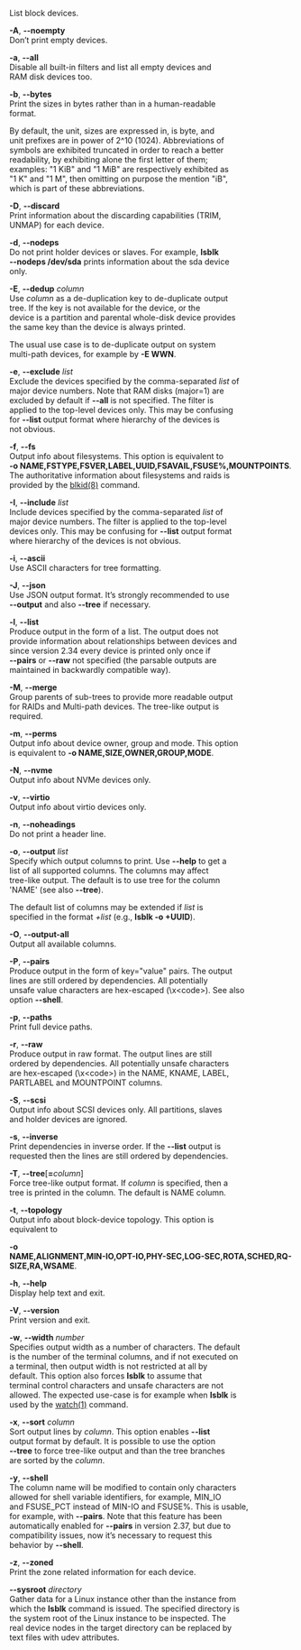 
List block devices.  


**-A**, **--noempty**  
Don’t print empty devices.  
  
**-a**, **--all**  
Disable all built-in filters and list all empty devices and  
RAM disk devices too.  
  
**-b**, **--bytes**  
Print the sizes in bytes rather than in a human-readable  
format.  
  
By default, the unit, sizes are expressed in, is byte, and  
unit prefixes are in power of 2^10 (1024). Abbreviations of  
symbols are exhibited truncated in order to reach a better  
readability, by exhibiting alone the first letter of them;  
examples: "1 KiB" and "1 MiB" are respectively exhibited as  
"1 K" and "1 M", then omitting on purpose the mention "iB",  
which is part of these abbreviations.  
  
**-D**, **--discard**  
Print information about the discarding capabilities (TRIM,  
UNMAP) for each device.  
  
**-d**, **--nodeps**  
Do not print holder devices or slaves. For example, **lsblk**  
**--nodeps /dev/sda** prints information about the sda device  
only.  
  
**-E**, **--dedup** _column_  
Use _column_ as a de-duplication key to de-duplicate output  
tree. If the key is not available for the device, or the  
device is a partition and parental whole-disk device provides  
the same key than the device is always printed.  
  
The usual use case is to de-duplicate output on system  
multi-path devices, for example by **-E WWN**.  
  
**-e**, **--exclude** _list_  
Exclude the devices specified by the comma-separated _list_ of  
major device numbers. Note that RAM disks (major=1) are  
excluded by default if **--all** is not specified. The filter is  
applied to the top-level devices only. This may be confusing  
for **--list** output format where hierarchy of the devices is  
not obvious.  
  
**-f**, **--fs**  
Output info about filesystems. This option is equivalent to  
**-o NAME,FSTYPE,FSVER,LABEL,UUID,FSAVAIL,FSUSE%,MOUNTPOINTS**.  
The authoritative information about filesystems and raids is  
provided by the [blkid(8)](https://man7.org/linux/man-pages/man8/blkid.8.html) command.  
  
**-I**, **--include** _list_  
Include devices specified by the comma-separated _list_ of  
major device numbers. The filter is applied to the top-level  
devices only. This may be confusing for **--list** output format  
where hierarchy of the devices is not obvious.  
  
**-i**, **--ascii**  
Use ASCII characters for tree formatting.  
  
**-J**, **--json**  
Use JSON output format. It’s strongly recommended to use  
**--output** and also **--tree** if necessary.  
  
**-l**, **--list**  
Produce output in the form of a list. The output does not  
provide information about relationships between devices and  
since version 2.34 every device is printed only once if  
**--pairs** or **--raw** not specified (the parsable outputs are  
maintained in backwardly compatible way).  
  
**-M**, **--merge**  
Group parents of sub-trees to provide more readable output  
for RAIDs and Multi-path devices. The tree-like output is  
required.  
  
**-m**, **--perms**  
Output info about device owner, group and mode. This option  
is equivalent to **-o NAME,SIZE,OWNER,GROUP,MODE**.  
  
**-N**, **--nvme**  
Output info about NVMe devices only.  
  
**-v**, **--virtio**  
Output info about virtio devices only.  
  
**-n**, **--noheadings**  
Do not print a header line.  
  
**-o**, **--output** _list_  
Specify which output columns to print. Use **--help** to get a  
list of all supported columns. The columns may affect  
tree-like output. The default is to use tree for the column  
'NAME' (see also **--tree**).  
  
The default list of columns may be extended if _list_ is  
specified in the format _+list_ (e.g., **lsblk -o +UUID**).  
  
**-O**, **--output-all**  
Output all available columns.  
  
**-P**, **--pairs**  
Produce output in the form of key="value" pairs. The output  
lines are still ordered by dependencies. All potentially  
unsafe value characters are hex-escaped (\x\<code\>). See also  
option **--shell**.  
  
**-p**, **--paths**  
Print full device paths.  
  
**-r**, **--raw**  
Produce output in raw format. The output lines are still  
ordered by dependencies. All potentially unsafe characters  
are hex-escaped (\x\<code\>) in the NAME, KNAME, LABEL,  
PARTLABEL and MOUNTPOINT columns.  
  
**-S**, **--scsi**  
Output info about SCSI devices only. All partitions, slaves  
and holder devices are ignored.  
  
**-s**, **--inverse**  
Print dependencies in inverse order. If the **--list** output is  
requested then the lines are still ordered by dependencies.  
  
**-T**, **--tree**\[**=**_column_\]  
Force tree-like output format. If _column_ is specified, then a  
tree is printed in the column. The default is NAME column.  
  
**-t**, **--topology**  
Output info about block-device topology. This option is  
equivalent to  
  
**-o**  
**NAME,ALIGNMENT,MIN-IO,OPT-IO,PHY-SEC,LOG-SEC,ROTA,SCHED,RQ-SIZE,RA,WSAME**.  
  
**-h**, **--help**  
Display help text and exit.  
  
**-V**, **--version**  
Print version and exit.  
  
**-w**, **--width** _number_  
Specifies output width as a number of characters. The default  
is the number of the terminal columns, and if not executed on  
a terminal, then output width is not restricted at all by  
default. This option also forces **lsblk** to assume that  
terminal control characters and unsafe characters are not  
allowed. The expected use-case is for example when **lsblk** is  
used by the [watch(1)](https://man7.org/linux/man-pages/man1/watch.1.html) command.  
  
**-x**, **--sort** _column_  
Sort output lines by _column_. This option enables **--list**  
output format by default. It is possible to use the option  
**--tree** to force tree-like output and than the tree branches  
are sorted by the _column_.  
  
**-y**, **--shell**  
The column name will be modified to contain only characters  
allowed for shell variable identifiers, for example, MIN_IO  
and FSUSE_PCT instead of MIN-IO and FSUSE%. This is usable,  
for example, with **--pairs**. Note that this feature has been  
automatically enabled for **--pairs** in version 2.37, but due to  
compatibility issues, now it’s necessary to request this  
behavior by **--shell**.  
  
**-z**, **--zoned**  
Print the zone related information for each device.  
  
**--sysroot** _directory_  
Gather data for a Linux instance other than the instance from  
which the **lsblk** command is issued. The specified directory is  
the system root of the Linux instance to be inspected. The  
real device nodes in the target directory can be replaced by  
text files with udev attributes.